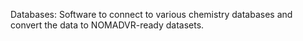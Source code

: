 Databases: Software to connect to various chemistry databases and convert the data to NOMADVR-ready datasets.
